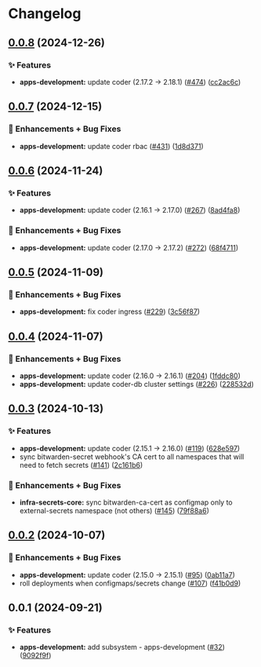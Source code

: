 # Changelog

## [0.0.8](https://github.com/ppat/homelab-ops-kubernetes-apps/compare/apps-development-v0.0.7...apps-development-v0.0.8) (2024-12-26)


### ✨ Features

* **apps-development:** update coder (2.17.2 -&gt; 2.18.1) ([#474](https://github.com/ppat/homelab-ops-kubernetes-apps/issues/474)) ([cc2ac6c](https://github.com/ppat/homelab-ops-kubernetes-apps/commit/cc2ac6c3dc963b8a2b3220beb4cd4c022b343104))

## [0.0.7](https://github.com/ppat/homelab-ops-kubernetes-apps/compare/apps-development-v0.0.6...apps-development-v0.0.7) (2024-12-15)


### 🚀 Enhancements + Bug Fixes

* **apps-development:** update coder rbac ([#431](https://github.com/ppat/homelab-ops-kubernetes-apps/issues/431)) ([1d8d371](https://github.com/ppat/homelab-ops-kubernetes-apps/commit/1d8d371ff71ab4dc885a5143330614380d116667))

## [0.0.6](https://github.com/ppat/homelab-ops-kubernetes-apps/compare/apps-development-v0.0.5...apps-development-v0.0.6) (2024-11-24)


### ✨ Features

* **apps-development:** update coder (2.16.1 -&gt; 2.17.0) ([#267](https://github.com/ppat/homelab-ops-kubernetes-apps/issues/267)) ([8ad4fa8](https://github.com/ppat/homelab-ops-kubernetes-apps/commit/8ad4fa838749e3d5a1005d1b7cfc16be5259879e))


### 🚀 Enhancements + Bug Fixes

* **apps-development:** update coder (2.17.0 -&gt; 2.17.2) ([#272](https://github.com/ppat/homelab-ops-kubernetes-apps/issues/272)) ([68f4711](https://github.com/ppat/homelab-ops-kubernetes-apps/commit/68f47116b3fb53f079327e74675ad1d0dc779c7a))

## [0.0.5](https://github.com/ppat/homelab-ops-kubernetes-apps/compare/apps-development-v0.0.4...apps-development-v0.0.5) (2024-11-09)


### 🚀 Enhancements + Bug Fixes

* **apps-development:** fix coder ingress ([#229](https://github.com/ppat/homelab-ops-kubernetes-apps/issues/229)) ([3c56f87](https://github.com/ppat/homelab-ops-kubernetes-apps/commit/3c56f87c78a45f43fd4827132ecb11259580d8be))

## [0.0.4](https://github.com/ppat/homelab-ops-kubernetes-apps/compare/apps-development-v0.0.3...apps-development-v0.0.4) (2024-11-07)


### 🚀 Enhancements + Bug Fixes

* **apps-development:** update coder (2.16.0 -&gt; 2.16.1) ([#204](https://github.com/ppat/homelab-ops-kubernetes-apps/issues/204)) ([1fddc80](https://github.com/ppat/homelab-ops-kubernetes-apps/commit/1fddc802a1370ad3a4efdc1042bc6aebe7081204))
* **apps-development:** update coder-db cluster settings ([#226](https://github.com/ppat/homelab-ops-kubernetes-apps/issues/226)) ([228532d](https://github.com/ppat/homelab-ops-kubernetes-apps/commit/228532dc2b64cfe452a36fde756f3a64957ac592))

## [0.0.3](https://github.com/ppat/homelab-ops-kubernetes-apps/compare/apps-development-v0.0.2...apps-development-v0.0.3) (2024-10-13)


### ✨ Features

* **apps-development:** update coder (2.15.1 -&gt; 2.16.0) ([#119](https://github.com/ppat/homelab-ops-kubernetes-apps/issues/119)) ([628e597](https://github.com/ppat/homelab-ops-kubernetes-apps/commit/628e597b87053c4b5ff869422a804987c1be3140))
* sync bitwarden-secret webhook's CA cert to all namespaces that will need to fetch secrets ([#141](https://github.com/ppat/homelab-ops-kubernetes-apps/issues/141)) ([2c161b6](https://github.com/ppat/homelab-ops-kubernetes-apps/commit/2c161b6d3aad70a8e7924c3dc407e504d13cab23))


### 🚀 Enhancements + Bug Fixes

* **infra-secrets-core:** sync bitwarden-ca-cert as configmap only to external-secrets namespace (not others) ([#145](https://github.com/ppat/homelab-ops-kubernetes-apps/issues/145)) ([79f88a6](https://github.com/ppat/homelab-ops-kubernetes-apps/commit/79f88a6e166da979d0ca4ebcbff04f821ac10ae5))

## [0.0.2](https://github.com/ppat/homelab-ops-kubernetes-apps/compare/apps-development-v0.0.1...apps-development-v0.0.2) (2024-10-07)


### 🚀 Enhancements + Bug Fixes

* **apps-development:** update coder (2.15.0 -&gt; 2.15.1) ([#95](https://github.com/ppat/homelab-ops-kubernetes-apps/issues/95)) ([0ab11a7](https://github.com/ppat/homelab-ops-kubernetes-apps/commit/0ab11a79c491376043116fc2459c0c3ffb7b9cb4))
* roll deployments when configmaps/secrets change ([#107](https://github.com/ppat/homelab-ops-kubernetes-apps/issues/107)) ([f41b0d9](https://github.com/ppat/homelab-ops-kubernetes-apps/commit/f41b0d9ee929a4b3f032799c977f1e28204c5197))

## 0.0.1 (2024-09-21)


### ✨ Features

* **apps-development:** add subsystem - apps-development ([#32](https://github.com/ppat/homelab-ops-kubernetes-apps/issues/32)) ([9092f9f](https://github.com/ppat/homelab-ops-kubernetes-apps/commit/9092f9f28a3d9b7f977aafba130436fbbb022042))
